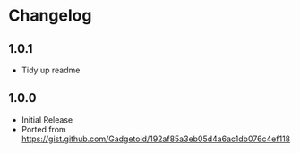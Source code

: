 # Changelog

1.0.1
-----

* Tidy up readme

1.0.0
-----

* Initial Release
* Ported from https://gist.github.com/Gadgetoid/192af85a3eb05d4a6ac1db076c4ef118
